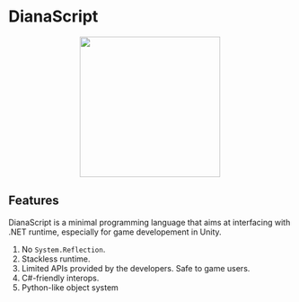 # DianaScript

<p align="center">
<img width="250px" src="https://raw.githubusercontent.com/thautwarm/DianaScript/master/static/diana.png"/>
</p>

## Features

DianaScript is a minimal programming language that aims at interfacing with .NET runtime, especially for game developement in Unity.

1. No `System.Reflection`.
2. Stackless runtime.
3. Limited APIs provided by the developers. Safe to game users.
4. C#-friendly interops.
5. Python-like object system
